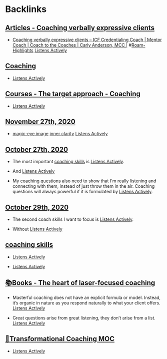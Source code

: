
# Backlinks
## [Articles - Coaching verbally expressive clients](<Articles - Coaching verbally expressive clients.md>)
- [Coaching verbally expressive clients – ICF Credentialing Coach | Mentor Coach | Coach to the Coaches | Carly Anderson, MCC |](https://carlyanderson.com/coaching-verbally-expressive-clients) #[Roam-Highlights](<Roam-Highlights.md>) [Listens Actively](<Listens Actively.md>)

## [Coaching](<Coaching.md>)
- [Listens Actively](<Listens Actively.md>)

## [Courses - The target approach - Coaching](<Courses - The target approach - Coaching.md>)
- [Listens Actively](<Listens Actively.md>)

## [November 27th, 2020](<November 27th, 2020.md>)
- [magic-eye image](<magic-eye image.md>) [inner clarity](<inner clarity.md>) [Listens Actively](<Listens Actively.md>)

## [October 27th, 2020](<October 27th, 2020.md>)
- The most important [coaching skills](<coaching skills.md>) is [Listens Actively](<Listens Actively.md>).

- And [Listens Actively](<Listens Actively.md>)

- My [coaching questions](<coaching questions.md>) also need to show that I'm really listening and connecting with them, instead of just throw them in the air. Coaching questions will always powerful if it is formulated by [Listens Actively](<Listens Actively.md>).

## [October 29th, 2020](<October 29th, 2020.md>)
- The second coach skills I want to focus is [Listens Actively](<Listens Actively.md>).

- Without [Listens Actively](<Listens Actively.md>)

## [coaching skills](<coaching skills.md>)
- [Listens Actively](<Listens Actively.md>)

- [Listens Actively](<Listens Actively.md>)

## [📚Books - The heart of laser-focused coaching](<📚Books - The heart of laser-focused coaching.md>)
- Masterful coaching does not have an explicit formula or model. Instead, it’s organic in nature as you respond naturally to what your client offers. [Listens Actively](<Listens Actively.md>)

- Great questions arise from great listening, they don’t arise from a list. [Listens Actively](<Listens Actively.md>)

## [🧭Transformational Coaching MOC](<🧭Transformational Coaching MOC.md>)
- [Listens Actively](<Listens Actively.md>)

